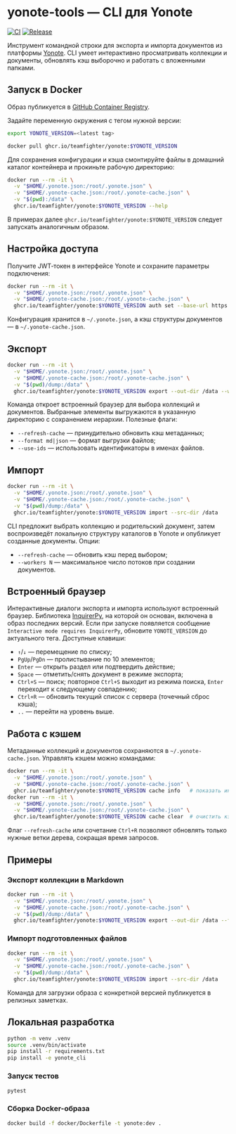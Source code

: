 # yonote-tools — CLI для Yonote

[![CI](https://github.com/teamfighter/yonote/actions/workflows/ci.yml/badge.svg)](https://github.com/teamfighter/yonote/actions/workflows/ci.yml)
[![Release](https://github.com/teamfighter/yonote/actions/workflows/release.yml/badge.svg)](https://github.com/teamfighter/yonote/actions/workflows/release.yml)

Инструмент командной строки для экспорта и импорта документов из платформы [Yonote](https://yonote.ru). CLI умеет интерактивно просматривать коллекции и документы, обновлять кэш выборочно и работать с вложенными папками.

## Запуск в Docker

Образ публикуется в [GitHub Container Registry](https://github.com/orgs/teamfighter/packages).

Задайте переменную окружения с тегом нужной версии:

```bash
export YONOTE_VERSION=<latest tag>
```

```bash
docker pull ghcr.io/teamfighter/yonote:$YONOTE_VERSION
```

Для сохранения конфигурации и кэша смонтируйте файлы в домашний каталог контейнера и прокиньте рабочую директорию:

```bash
docker run --rm -it \
  -v "$HOME/.yonote.json:/root/.yonote.json" \
  -v "$HOME/.yonote-cache.json:/root/.yonote-cache.json" \
  -v "$(pwd):/data" \
  ghcr.io/teamfighter/yonote:$YONOTE_VERSION --help
```

В примерах далее `ghcr.io/teamfighter/yonote:$YONOTE_VERSION` следует запускать аналогичным образом.

## Настройка доступа

Получите JWT‑токен в интерфейсе Yonote и сохраните параметры подключения:

```bash
docker run --rm -it \
  -v "$HOME/.yonote.json:/root/.yonote.json" \
  -v "$HOME/.yonote-cache.json:/root/.yonote-cache.json" \
  ghcr.io/teamfighter/yonote:$YONOTE_VERSION auth set --base-url https://example.yonote.ru --token <JWT>
```

Конфигурация хранится в `~/.yonote.json`, а кэш структуры документов — в `~/.yonote-cache.json`.

## Экспорт

```bash
docker run --rm -it \
  -v "$HOME/.yonote.json:/root/.yonote.json" \
  -v "$HOME/.yonote-cache.json:/root/.yonote-cache.json" \
  -v "$(pwd)/dump:/data" \
  ghcr.io/teamfighter/yonote:$YONOTE_VERSION export --out-dir /data --workers 4 --format md
```

Команда откроет встроенный браузер для выбора коллекций и документов. Выбранные элементы выгружаются в указанную директорию с сохранением иерархии. Полезные флаги:

- `--refresh-cache` — принудительно обновить кэш метаданных;
- `--format md|json` — формат выгрузки файлов;
- `--use-ids` — использовать идентификаторы в именах файлов.

## Импорт

```bash
docker run --rm -it \
  -v "$HOME/.yonote.json:/root/.yonote.json" \
  -v "$HOME/.yonote-cache.json:/root/.yonote-cache.json" \
  -v "$(pwd)/dump:/data" \
  ghcr.io/teamfighter/yonote:$YONOTE_VERSION import --src-dir /data
```

CLI предложит выбрать коллекцию и родительский документ, затем воспроизведёт локальную структуру каталогов в Yonote и опубликует созданные документы. Опции:

- `--refresh-cache` — обновить кэш перед выбором;
- `--workers N` — максимальное число потоков при создании документов.

## Встроенный браузер

Интерактивные диалоги экспорта и импорта используют встроенный браузер. Библиотека [InquirerPy](https://github.com/kazhala/InquirerPy), на которой он основан, включена в образ последних версий. Если при запуске появляется сообщение `Interactive mode requires InquirerPy`, обновите `YONOTE_VERSION` до актуального тега. Доступные клавиши:

- `↑`/`↓` — перемещение по списку;
- `PgUp`/`PgDn` — пролистывание по 10 элементов;
- `Enter` — открыть раздел или подтвердить действие;
- `Space` — отметить/снять документ в режиме экспорта;
- `Ctrl+S` — поиск; повторное `Ctrl+S` выходит из режима поиска, `Enter` переходит к следующему совпадению;
- `Ctrl+R` — обновить текущий список с сервера (точечный сброс кэша);
- `..` — перейти на уровень выше.

## Работа с кэшем

Метаданные коллекций и документов сохраняются в `~/.yonote-cache.json`. Управлять кэшем можно командами:

```bash
docker run --rm -it \
  -v "$HOME/.yonote.json:/root/.yonote.json" \
  -v "$HOME/.yonote-cache.json:/root/.yonote-cache.json" \
  ghcr.io/teamfighter/yonote:$YONOTE_VERSION cache info   # показать информацию о кэше
docker run --rm -it \
  -v "$HOME/.yonote.json:/root/.yonote.json" \
  -v "$HOME/.yonote-cache.json:/root/.yonote-cache.json" \
  ghcr.io/teamfighter/yonote:$YONOTE_VERSION cache clear  # очистить кэш
```

Флаг `--refresh-cache` или сочетание `Ctrl+R` позволяют обновлять только нужные ветки дерева, сокращая время запросов.

## Примеры

### Экспорт коллекции в Markdown

```bash
docker run --rm -it \
  -v "$HOME/.yonote.json:/root/.yonote.json" \
  -v "$HOME/.yonote-cache.json:/root/.yonote-cache.json" \
  -v "$(pwd)/dump:/data" \
  ghcr.io/teamfighter/yonote:$YONOTE_VERSION export --out-dir /data --format md --workers 4
```

### Импорт подготовленных файлов

```bash
docker run --rm -it \
  -v "$HOME/.yonote.json:/root/.yonote.json" \
  -v "$HOME/.yonote-cache.json:/root/.yonote-cache.json" \
  -v "$(pwd)/dump:/data" \
  ghcr.io/teamfighter/yonote:$YONOTE_VERSION import --src-dir /data
```

Команда для загрузки образа с конкретной версией публикуется в релизных заметках.

## Локальная разработка

```bash
python -m venv .venv
source .venv/bin/activate
pip install -r requirements.txt
pip install -e yonote_cli
```

### Запуск тестов

```bash
pytest
```

### Сборка Docker-образа

```bash
docker build -f docker/Dockerfile -t yonote:dev .
```

